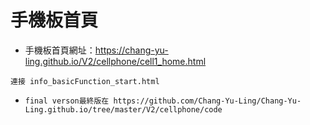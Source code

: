 # 手機板首頁

* 手機板首頁網址：https://chang-yu-ling.github.io/V2/cellphone/cell1_home.html

 `連接 info_basicFunction_start.html  `
* `final verson最終版在 https://github.com/Chang-Yu-Ling/Chang-Yu-Ling.github.io/tree/master/V2/cellphone/code`
